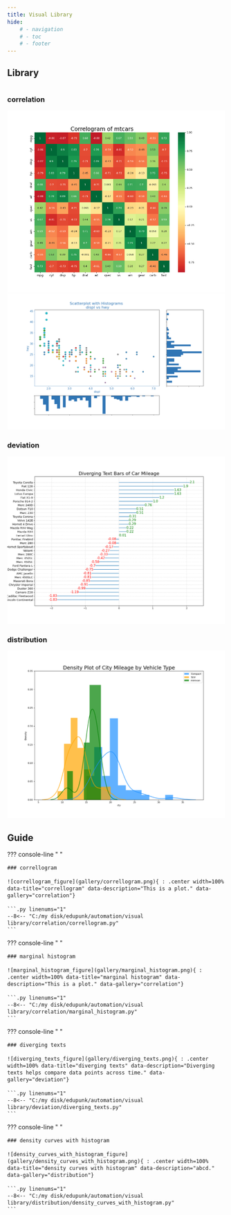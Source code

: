 ```yaml
---
title: Visual Library
hide:
	# - navigation
	# - toc
	# - footer
---
```


## Library

<h1 style="padding:0 margin-top:0px"></h1>

### correlation

<div class="gallery">
	<a href="gallery/correllogram.png"
		class="glightbox"
		data-description = "This is a plot."
		data-title='<a href="#correllogram">Know more about correllogram</a>'>
		<img src="gallery/correllogram.png" alt="correllogram">
	</a>
	<a href="gallery/marginal_histogram.png"
		class="glightbox"
		data-description = "This is a plot."
		data-title='<a href="#marginal-histogram">Know more about marginal histogram</a>'>
		<img src="gallery/marginal_histogram.png" alt="marginal_histogram">
	</a>

</div>

### deviation

<div class="gallery">
	<a href="gallery/diverging_texts.png"
		class="glightbox"
		data-description = "Diverging texts helps compare data points across time."
		data-title='<a href="#diverging-texts">Know more about diverging texts</a>'>
		<img src="gallery/diverging_texts.png" alt="diverging_texts">
	</a>

</div>

### distribution

<div class="gallery">
	<a href="gallery/density_curves_with_histogram.png"
		class="glightbox"
		data-description = "abcd."
		data-title='<a href="#density-curves-with-histogram">Know more about density curves with histogram</a>'>
		<img src="gallery/density_curves_with_histogram.png" alt="density_curves_with_histogram">
	</a>

</div>

## Guide

??? console-line "&nbsp;"

	### correllogram

	![correllogram_figure](gallery/correllogram.png){ : .center width=100% data-title="correllogram" data-description="This is a plot." data-gallery="correlation"}

	```.py linenums="1"
	--8<-- "C:/my disk/edupunk/automation/visual library/correlation/correllogram.py"
	```

??? console-line "&nbsp;"

	### marginal histogram

	![marginal_histogram_figure](gallery/marginal_histogram.png){ : .center width=100% data-title="marginal histogram" data-description="This is a plot." data-gallery="correlation"}

	```.py linenums="1"
	--8<-- "C:/my disk/edupunk/automation/visual library/correlation/marginal_histogram.py"
	```

??? console-line "&nbsp;"

	### diverging texts

	![diverging_texts_figure](gallery/diverging_texts.png){ : .center width=100% data-title="diverging texts" data-description="Diverging texts helps compare data points across time." data-gallery="deviation"}

	```.py linenums="1"
	--8<-- "C:/my disk/edupunk/automation/visual library/deviation/diverging_texts.py"
	```

??? console-line "&nbsp;"

	### density curves with histogram

	![density_curves_with_histogram_figure](gallery/density_curves_with_histogram.png){ : .center width=100% data-title="density curves with histogram" data-description="abcd." data-gallery="distribution"}

	```.py linenums="1"
	--8<-- "C:/my disk/edupunk/automation/visual library/distribution/density_curves_with_histogram.py"
	```

